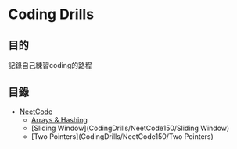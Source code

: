 # Coding Drills
## 目的
記錄自己練習coding的路程
## 目錄
- [NeetCode](CodingDrills/NeetCode150)
    - [Arrays & Hashing](CodingDrills/NeetCode150/Arrays&Hashing)
    - [Sliding Window](CodingDrills/NeetCode150/Sliding Window)
    - [Two Pointers](CodingDrills/NeetCode150/Two Pointers)
